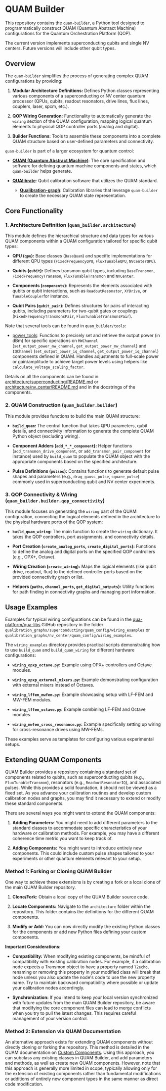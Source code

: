 # QUAM Builder

This repository contains the `quam-builder`, a Python tool designed to programmatically construct QUAM (Quantum Abstract Machine) configurations for the Quantum Orchestration Platform (QOP).

The current version implements superconducting qubits and single NV centers. Future versions will include other qubit types.

## Overview

The `quam-builder` simplifies the process of generating complex QUAM configurations by providing:

1.  **Modular Architecture Definitions:** Defines Python classes representing various components of a superconducting or NV center quantum processor (QPUs, qubits, readout resonators, drive lines, flux lines, couplers, laser, spcm, etc.).

2.  **QOP Wiring Generation:** Functionality to automatically generate the `wiring` section of the QUAM configuration, mapping logical quantum elements to physical QOP controller ports (analog and digital).

3.  **Builder Functions:** Tools to assemble these components into a complete QUAM structure based on user-defined parameters and connectivity.

`quam-builder` is part of a larger ecosystem for quantum control:

* [**QUAM (Quantum Abstract Machine)**](https://qua-platform.github.io/quam/): The core specification and software for defining quantum machine components and states, which `quam-builder` helps generate.

* [**QUAlibrate**](https://qua-platform.github.io/qualibrate/): Qubit calibration software that utilizes the QUAM standard.

    * [**Qualibration-graph**](https://github.com/qua-platform/qua-libs): Calibration libraries that leverage `quam-builder` to create the necessary QUAM state representation.

## Core Functionality

### 1. Architecture Definition (`quam_builder.architecture`)

This module defines the hierarchical structure and data types for various QUAM components within a QUAM configuration tailored for specific qubit types:

* **QPU (`qpu`):** Base classes (`BaseQuam`) and specific implementations for different QPU types (`FixedFrequencyQPU`, `FluxTunableQPU`, `NVCenterQPU`).

* **Qubits (`qubit`):** Defines transmon qubit types, including `BaseTransmon`, `FixedFrequencyTransmon`, `FluxTunableTransmon` and `NVCenter`.

* **Components (`components`):** Represents the elements associated with qubits or qubit interactions, such as `ReadoutResonator`, `XYDrive`, or `TunableCoupler`for instance.

* **Qubit Pairs (`qubit_pair`):** Defines structures for pairs of interacting qubits, including parameters for two-qubit gates or couplings (`FixedFrequencyTransmonsPair`, `FluxTunableTransmonsPair`).

Note that several tools can be found in `quam_builder/tools`:
  - [power_tools](./quam_builder/tools/power_tools.py): Functions to precisely set and retrieve the output power (in dBm) for specific operations on `MWChannel` (`set_output_power_mw_channel`, `get_output_power_mw_channel`) and `IQChannel` (`set_output_power_iq_channel`, `get_output_power_iq_channel`) components defined in QUAM. Handles adjustments to full-scale power or gain/amplitude to achieve target power levels using helpers like `calculate_voltage_scaling_factor`.


Details on all the components can be found in [architecture/superconducting/README.md](./quam_builder/architecture/superconducting/README.md) or [architecture/nv_center/README.md](./quam_builder/architecture/nv_center/README.md) and in the docstrings of the components.

### 2. QUAM Construction (`quam_builder.builder`)

This module provides functions to build the main QUAM structure:

* **`build_quam`:** The central function that takes QPU parameters, qubit details, and connectivity information to generate the complete QUAM Python object (excluding wiring).

* **Component Adders (`add_*_*_component`):** Helper functions (`add_transmon_drive_component`, or `add_transmon_pair_component` for instance) used by `build_quam` to populate the QUAM object with the appropriate components based on the specified architecture.

* **Pulse Definitions (`pulses`):** Contains functions to generate default pulse shapes and parameters (e.g., `drag_gauss_pulse`, `square_pulse`) commonly used in superconducting qubit and NV center experiments.

### 3. QOP Connectivity & Wiring (`quam_builder.builder.qop_connectivity`)

This module focuses on generating the `wiring` part of the QUAM configuration, connecting the logical elements defined in the architecture to the physical hardware ports of the QOP system:

* **`build_quam_wiring`:** The main function to create the `wiring` dictionary. It takes the QOP controllers, port assignments, and connectivity details.

* **Port Creation (`create_analog_ports`, `create_digital_ports`):** Functions to define the analog and digital ports on the specified QOP controllers (e.g., OPX+, Octave).

* **Wiring Creation (`create_wiring`):** Maps the logical elements (like qubit drive, readout, flux) to the defined controller ports based on the provided connectivity graph or list.

* **Helpers (`paths`, `channel_ports`, `get_digital_outputs`):** Utility functions for path finding in connectivity graphs and managing port information.

## Usage Examples

Examples for typical wiring configurations can be found in the [qua-platform/qua-libs](https://github.com/qua-platform/qua-libs) GitHub repository in the folder `qualibration_graphs/superconducting/quam_config/wiring_examples` or `qualibration_graphs/nv_center/quam_config/wiring_examples`.

The `wiring_examples` directory provides practical scripts demonstrating how to use `build_quam` and `build_quam_wiring` for different hardware configurations:

* **`wiring_opxp_octave.py`:** Example using OPX+ controllers and Octave modules.

* **`wiring_opxp_external_mixers.py`:** Example demonstrating configuration with external mixers instead of Octaves.

* **`wiring_lffem_mwfem.py`:** Example showcasing setup with LF-FEM and MW-FEM modules.

* **`wiring_lffem_octave.py`:** Example combining LF-FEM and Octave modules.

* **`wiring_mwfem_cross_resonance.py`:** Example specifically setting up wiring for cross-resonance drives using MW-FEMs.

These examples serve as templates for configuring various experimental setups.

## Extending QUAM Components

QUAM Builder provides a repository containing a standard set of components related to qubits, such as superconducting qubits (e.g., `FluxTunableTransmon`), resonators (e.g., `ReadoutResonatorIQ`), and associated pulses.
While this provides a solid foundation, it should not be viewed as a fixed set.
As you advance your calibration routines and develop custom calibration nodes and graphs, you may find it necessary to extend or modify these standard components.

There are several ways you might want to extend the QUAM components:

1.  **Adding Parameters:** You might need to add different parameters to the standard classes to accommodate specific characteristics of your hardware or calibration methods.
    For example, you may have a different coherence time metric you want to keep track of.

2.  **Adding Components:** You might want to introduce entirely new components.
    This could include custom pulse shapes tailored to your experiments or other quantum elements relevant to your setup.

### Method 1: Forking or Cloning QUAM Builder

One way to achieve these extensions is by creating a fork or a local clone of the main QUAM Builder repository.

1.  **Clone/Fork:** Obtain a local copy of the QUAM Builder source code.

2.  **Locate Components:** Navigate to the `architecture` folder within the repository.
    This folder contains the definitions for the different QUAM components.

3.  **Modify or Add:** You can now directly modify the existing Python classes for the components or add new Python files defining your custom components.

**Important Considerations:**

* **Compatibility:** When modifying existing components, be mindful of compatibility with existing calibration nodes.
    For example, if a calibration node expects a Transmon object to have a property named `T2echo`, renaming or removing this property in your modified class will break that node unless you also update the node's code to use the new property name.
    Try to maintain backward compatibility where possible or update your calibration nodes accordingly.

* **Synchronization:** If you intend to keep your local version synchronized with future updates from the main QUAM Builder repository, be aware that modifying the core component files can lead to merge conflicts when you try to pull the latest changes.
    This requires careful management of your version control.

### Method 2: Extension via QUAM Documentation

An alternative approach exists for extending QUAM components without directly cloning or forking the repository.
This method is detailed in the QUAM documentation on [Custom Components](https://qua-platform.github.io/quam/components/custom-components/).
Using this approach, you can subclass any existing classes in QUAM Builder, and add parameters and methods, as well as create new QUAM components.
However, note that this approach is generally more limited in scope, typically allowing only for the extension of existing components rather than fundamental modifications or additions of entirely new component types in the same manner as direct code modification.
